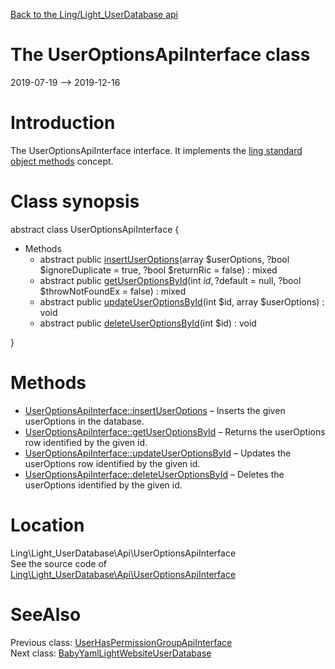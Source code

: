 [Back to the Ling/Light_UserDatabase api](https://github.com/lingtalfi/Light_UserDatabase/blob/master/doc/api/Ling/Light_UserDatabase.md)



The UserOptionsApiInterface class
================
2019-07-19 --> 2019-12-16






Introduction
============

The UserOptionsApiInterface interface.
It implements the [ling standard object methods](https://github.com/lingtalfi/Light_BreezeGenerator/blob/master/doc/pages/ling-standard-object-methods.md) concept.



Class synopsis
==============


abstract class <span class="pl-k">UserOptionsApiInterface</span>  {

- Methods
    - abstract public [insertUserOptions](https://github.com/lingtalfi/Light_UserDatabase/blob/master/doc/api/Ling/Light_UserDatabase/Api/UserOptionsApiInterface/insertUserOptions.md)(array $userOptions, ?bool $ignoreDuplicate = true, ?bool $returnRic = false) : mixed
    - abstract public [getUserOptionsById](https://github.com/lingtalfi/Light_UserDatabase/blob/master/doc/api/Ling/Light_UserDatabase/Api/UserOptionsApiInterface/getUserOptionsById.md)(int $id, ?$default = null, ?bool $throwNotFoundEx = false) : mixed
    - abstract public [updateUserOptionsById](https://github.com/lingtalfi/Light_UserDatabase/blob/master/doc/api/Ling/Light_UserDatabase/Api/UserOptionsApiInterface/updateUserOptionsById.md)(int $id, array $userOptions) : void
    - abstract public [deleteUserOptionsById](https://github.com/lingtalfi/Light_UserDatabase/blob/master/doc/api/Ling/Light_UserDatabase/Api/UserOptionsApiInterface/deleteUserOptionsById.md)(int $id) : void

}






Methods
==============

- [UserOptionsApiInterface::insertUserOptions](https://github.com/lingtalfi/Light_UserDatabase/blob/master/doc/api/Ling/Light_UserDatabase/Api/UserOptionsApiInterface/insertUserOptions.md) &ndash; Inserts the given userOptions in the database.
- [UserOptionsApiInterface::getUserOptionsById](https://github.com/lingtalfi/Light_UserDatabase/blob/master/doc/api/Ling/Light_UserDatabase/Api/UserOptionsApiInterface/getUserOptionsById.md) &ndash; Returns the userOptions row identified by the given id.
- [UserOptionsApiInterface::updateUserOptionsById](https://github.com/lingtalfi/Light_UserDatabase/blob/master/doc/api/Ling/Light_UserDatabase/Api/UserOptionsApiInterface/updateUserOptionsById.md) &ndash; Updates the userOptions row identified by the given id.
- [UserOptionsApiInterface::deleteUserOptionsById](https://github.com/lingtalfi/Light_UserDatabase/blob/master/doc/api/Ling/Light_UserDatabase/Api/UserOptionsApiInterface/deleteUserOptionsById.md) &ndash; Deletes the userOptions identified by the given id.





Location
=============
Ling\Light_UserDatabase\Api\UserOptionsApiInterface<br>
See the source code of [Ling\Light_UserDatabase\Api\UserOptionsApiInterface](https://github.com/lingtalfi/Light_UserDatabase/blob/master/Api/UserOptionsApiInterface.php)



SeeAlso
==============
Previous class: [UserHasPermissionGroupApiInterface](https://github.com/lingtalfi/Light_UserDatabase/blob/master/doc/api/Ling/Light_UserDatabase/Api/UserHasPermissionGroupApiInterface.md)<br>Next class: [BabyYamlLightWebsiteUserDatabase](https://github.com/lingtalfi/Light_UserDatabase/blob/master/doc/api/Ling/Light_UserDatabase/BabyYamlLightWebsiteUserDatabase.md)<br>
